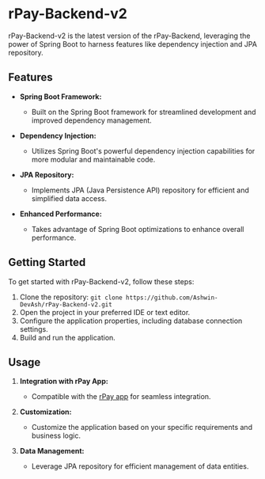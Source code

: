 # rPay-Backend-v2

rPay-Backend-v2 is the latest version of the rPay-Backend, leveraging the power of Spring Boot to harness features like dependency injection and JPA repository.

## Features

- **Spring Boot Framework:**
  - Built on the Spring Boot framework for streamlined development and improved dependency management.

- **Dependency Injection:**
  - Utilizes Spring Boot's powerful dependency injection capabilities for more modular and maintainable code.

- **JPA Repository:**
  - Implements JPA (Java Persistence API) repository for efficient and simplified data access.

- **Enhanced Performance:**
  - Takes advantage of Spring Boot optimizations to enhance overall performance.

## Getting Started

To get started with rPay-Backend-v2, follow these steps:

1. Clone the repository: `git clone https://github.com/Ashwin-DevAsh/rPay-Backend-v2.git`
2. Open the project in your preferred IDE or text editor.
3. Configure the application properties, including database connection settings.
4. Build and run the application.

## Usage

1. **Integration with rPay App:**
   - Compatible with the [rPay app](https://github.com/Ashwin-Devash/rPay) for seamless integration.

2. **Customization:**
   - Customize the application based on your specific requirements and business logic.

3. **Data Management:**
   - Leverage JPA repository for efficient management of data entities.
